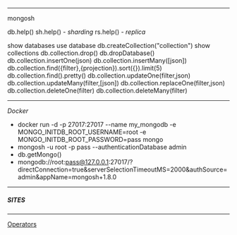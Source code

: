 ***
mongosh

db.help()
sh.help() - *sharding*
rs.help() - *replica*

show databases
use database
db.createCollection("collection")
show collections
db.collection.drop()
db.dropDatabase()
db.collection.insertOne(json)
db.collection.insertMany([json])
db.collection.find({filter},{projection}).sort({}).limit(5)
db.collection.find().pretty()
db.collection.updateOne(filter,json)
db.collection.updateMany(filter,[json])
db.collection.replaceOne(filter,json)
db.collection.deleteOne(filter)
db.collection.deleteMany(filter)


***
*Docker*

* docker run -d -p 27017:27017 --name my_mongodb -e MONGO_INITDB_ROOT_USERNAME=root -e MONGO_INITDB_ROOT_PASSWORD=pass mongo
* mongosh -u root -p pass --authenticationDatabase admin
* db.getMongo()
* mongodb://root:pass@127.0.0.1:27017/?directConnection=true&serverSelectionTimeoutMS=2000&authSource=admin&appName=mongosh+1.8.0
***

##### SITES
***
[Operators](https://www.mongodb.com/docs/manual/reference/operator/query/)
